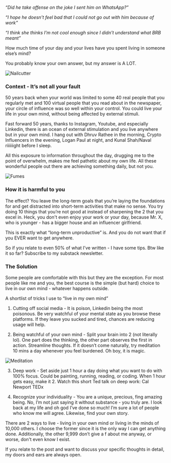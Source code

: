 *“Did he take offense on the joke I sent him on WhatsApp?”*

*“I hope he doesn’t feel bad that I could not go out with him because of work”*

*“I think she thinks I’m not cool enough since I didn’t understand what BRB meant”*

How much time of your day and your lives have you spent living in someone else’s mind?

You probably know your own answer, but my answer is A LOT.

![Nailcutter](https://cdn.substack.com/image/fetch/w_1456,c_limit,f_auto,q_auto:good,fl_progressive:steep/https%3A%2F%2Fbucketeer-e05bbc84-baa3-437e-9518-adb32be77984.s3.amazonaws.com%2Fpublic%2Fimages%2F3ccc7391-e6e3-400e-a0eb-f2199ec3bef5_268x200.gif)

### Context - It’s not all your fault

50 years back when your world was limited to some 40 real people that you regularly met and 100 virtual people that you read about in the newspaper, your circle of influence was so well within your control. You could live your life in your own mind, without being affected by external stimuli.

Fast forward 50 years, thanks to Instagram, Youtube, and especially Linkedin, there is an ocean of external stimulation and you live anywhere but in your own mind. I hang out with Dhruv Rathee in the morning, Crypto Influencers in the evening, Logan Paul at night, and Kunal Shah/Naval riiiiiight before I sleep. 

All this exposure to information throughout the day, drugging me to the point of overwhelm, makes me feel pathetic about my own life. All these wonderful people out there are achieving something daily, but not you.

![Fumes](https://cdn.substack.com/image/fetch/w_1456,c_limit,f_auto,q_auto:good,fl_progressive:steep/https%3A%2F%2Fbucketeer-e05bbc84-baa3-437e-9518-adb32be77984.s3.amazonaws.com%2Fpublic%2Fimages%2F2a4f4e09-93c5-46a1-89fd-e48544ceee2e_500x231.gif)

### How it is harmful to you

The effect? You leave the long-term goals that you’re laying the foundations for and get distracted into short-term activities that make no sense. You try doing 10 things that you’re not good at instead of sharpening the 2 that you excel in. Heck, you don't even enjoy your work or your day, because Mr. X, who is younger - has a bigger house and an influencer girlfriend.

This is exactly what “long-term unproductive” is. And you do not want that if you EVER want to get anywhere. 

So if you relate to even 50% of what I’ve written - I have some tips. Btw like it so far? Subscribe to my substack newsletter.


### The Solution

Some people are comfortable with this but they are the exception. For most people like me and you, the best course is the simple (but hard) choice to live in our own mind - whatever happens outside.

A shortlist of tricks I use to “live in my own mind”

1. Cutting off social media - It is poison, Linkedin being the most poisonous. Be very watchful of your mental state as you browse these platforms. If they leave you sucked and tired, chances are reducing usage will help.

2. Being watchful of your own mind -  Split your brain into 2 (not literally lol). One part does the thinking, the other part observes the first in action. Streamline thoughts. If it doesn’t come naturally, try meditation 10 mins a day whenever you feel burdened. Oh boy, it is magic.

![Meditation](https://cdn.substack.com/image/fetch/w_1456,c_limit,f_auto,q_auto:good,fl_progressive:steep/https%3A%2F%2Fbucketeer-e05bbc84-baa3-437e-9518-adb32be77984.s3.amazonaws.com%2Fpublic%2Fimages%2Ffbb81365-ad74-448b-9999-a0ca2ebedf3c_185x200.gif)

3. Deep work - Set aside just 1 hour a day doing what you want to do with 100% focus. Could be painting, running, reading, or coding. When 1 hour gets easy, make it 2. Watch this short Ted talk on deep work: Cal Newport TEDx

4. Recognize your individuality - You are a unique, precious, fing amazing being. No, I’m not just saying it without substance - you truly are. I look back at my life and oh god I’ve done so much! I’m sure a lot of people who know me will agree. Likewise, find your own story.

There are 2 ways to live - living in your own mind or living in the minds of 10,000 others. I choose the former since it is the only way I can get anything done. Additionally, the other 9,999 don’t give a f about me anyway, or worse, don't even know I exist.

If you relate to the post and want to discuss your specific thoughts in detail, my doors and ears are always open. 

